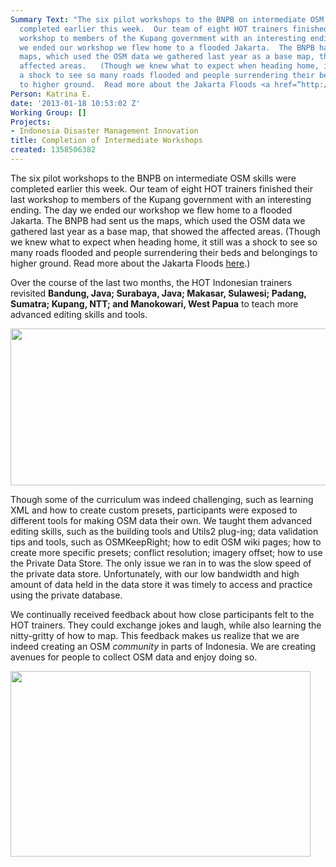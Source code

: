 ```yaml
---
Summary Text: "The six pilot workshops to the BNPB on intermediate OSM skills were
  completed earlier this week.  Our team of eight HOT trainers finished their last
  workshop to members of the Kupang government with an interesting ending.  The day
  we ended our workshop we flew home to a flooded Jakarta.  The BNPB had sent us the
  maps, which used the OSM data we gathered last year as a base map, that showed the
  affected areas.   (Though we knew what to expect when heading home, it still was
  a shock to see so many roads flooded and people surrendering their beds and belongings
  to higher ground.  Read more about the Jakarta Floods <a href=“http://www.thejakartapost.com/news/2013/01/17/jakarta-flood-death-toll-increases-five.html“>here</a>.)\r\n\r\n"
Person: Katrina E.
date: '2013-01-18 10:53:02 Z'
Working Group: []
Projects:
- Indonesia Disaster Management Innovation
title: Completion of Intermediate Workshops
created: 1358506382
---
```

<p>The six pilot workshops to the BNPB on intermediate OSM skills were completed earlier this week. Our team of eight HOT trainers finished their last workshop to members of the Kupang government with an interesting ending. The day we ended our workshop we flew home to a flooded Jakarta. The BNPB had sent us the maps, which used the OSM data we gathered last year as a base map, that showed the affected areas. (Though we knew what to expect when heading home, it still was a shock to see so many roads flooded and people surrendering their beds and belongings to higher ground. Read more about the Jakarta Floods <a href="“http://www.thejakartapost.com/news/2013/01/17/jakarta-flood-death-toll-increases-five.html“">here</a>.)</p><p>Over the course of the last two months, the HOT Indonesian trainers revisited <strong>Bandung, Java; Surabaya, Java; Makasar, Sulawesi; Padang, Sumatra; Kupang, NTT; and Manokowari, West Papua</strong> to teach more advanced editing skills and tools.</p><p><img src="/sites/default/files/Selection_124_0.png" alt="" width="780" height="251"></p><p>Though some of the curriculum was indeed challenging, such as learning XML and how to create custom presets, participants were exposed to different tools for making OSM data their own. We taught them advanced editing skills, such as the building tools and Utils2 plug-ing; data validation tips and tools, such as OSMKeepRight; how to edit OSM wiki pages; how to create more specific presets; conflict resolution; imagery offset; how to use the Private Data Store. The only issue we ran in to was the slow speed of the private data store. Unfortunately, with our low bandwidth and high amount of data held in the data store it was timely to access and practice using the private database.</p><p>We continually received feedback about how close participants felt to the HOT trainers. They could exchange jokes and laugh, while also learning the nitty-gritty of how to map. This feedback makes us realize that we are indeed creating an OSM <em>community</em> in parts of Indonesia. We are creating avenues for people to collect OSM data and enjoy doing so. </p><p><img src="/sites/default/files/workshop_0_0.jpg" alt="" width="480" height="297"></p>
